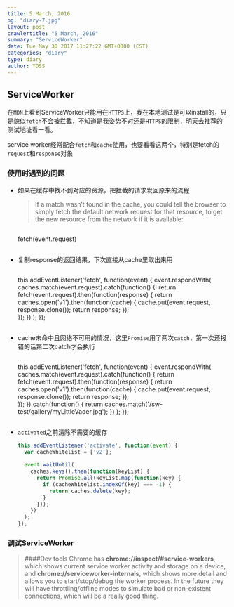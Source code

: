 ```yaml
---
title: 5 March, 2016
bg: "diary-7.jpg"
layout: post
crawlertitle: "5 March, 2016"
summary: "ServiceWorker"
date: Tue May 30 2017 11:27:22 GMT+0800 (CST)
categories: "diary"
type: diary
author: YDSS
---
```


## ServiceWorker

在`MDN`上看到ServiceWorker只能用在`HTTPS`上，我在本地测试是可以install的，只是貌似`fetch`不会被拦截，不知道是我姿势不对还是`HTTPS`的限制，明天去推荐的测试地址看一看。

service worker经常配合`fetch`和`cache`使用，也要看看这两个，特别是fetch的`request`和`response`对象
### 使用时遇到的问题

- 如果在缓存中找不到对应的资源，把拦截的请求发回原来的流程

	> If a match wasn’t found in the cache, you could tell the browser to simply fetch the default network request for that resource, to get the new resource from the network if it is available:
	
	> ```js
	fetch(event.request)
	```

- 复制response的返回结果，下次直接从cache里取出来用

	> ```js
	this.addEventListener('fetch', function(event) {
	  event.respondWith(
	    caches.match(event.request).catch(function() {I
	      return fetch(event.request).then(function(response) {
	        return caches.open('v1').then(function(cache) {
	          cache.put(event.request, response.clone());
	          return response;
	        });  
	      });
	    })
	  );
	});
	```
- cache未命中且网络不可用的情况，这里`Promise`用了两次`catch`，第一次还报错的话第二次catch才会执行

	>```js
	this.addEventListener('fetch', function(event) {
	  event.respondWith(
	    caches.match(event.request).catch(function() {
	      return fetch(event.request).then(function(response) {
	        return caches.open('v1').then(function(cache) {
	          cache.put(event.request, response.clone());
	          return response;
	        });  
	      });
	    }).catch(function() {
	      return caches.match('/sw-test/gallery/myLittleVader.jpg');
	    })
	  );
	});
	```

- `activated`之前清除不需要的缓存

	```js
	this.addEventListener('activate', function(event) {
	  var cacheWhitelist = ['v2'];
		
	  event.waitUntil(
	    caches.keys().then(function(keyList) {
	      return Promise.all(keyList.map(function(key) {
	        if (cacheWhitelist.indexOf(key) === -1) {
	          return caches.delete(key);
	        }
	      }));
	    })
	  );
	});
	```

### 调试ServiceWorker

> ####Dev tools
> Chrome has **chrome://inspect/#service-workers**, which shows current service worker activity and storage on a device, and **chrome://serviceworker-internals**, which shows more detail and allows you to start/stop/debug the worker process. In the future they will have throttling/offline modes to simulate bad or non-existent connections, which will be a really good thing.
